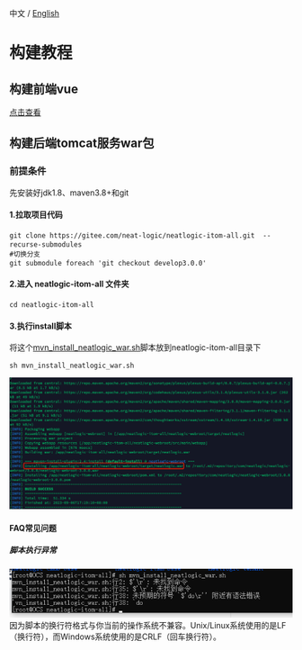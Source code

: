 中文 / [English](WAR_INSTALL.en.md)

# 构建教程
## 构建前端vue
[点击查看](../../../neatlogic-web/blob/develop3.0.0/README.md)
## 构建后端tomcat服务war包
### 前提条件
先安装好jdk1.8、maven3.8+和git

#### 1.拉取项目代码
```
git clone https://gitee.com/neat-logic/neatlogic-itom-all.git  --recurse-submodules
#切换分支
git submodule foreach 'git checkout develop3.0.0'
```
#### 2.进入 neatlogic-itom-all 文件夹
```
cd neatlogic-itom-all
```
#### 3.执行install脚本

将这个[mvn_install_neatlogic_war.sh](mvn_install_neatlogic_war.sh)脚本放到neatlogic-itom-all目录下

```
sh mvn_install_neatlogic_war.sh
```
![输入图片说明](README_IMAGES/BUILD/mvn_install.png)

#### FAQ常见问题
##### 脚本执行异常
![输入图片说明](QUICK_START_IMAGES/insatllerror.png.png)
因为脚本的换行符格式与你当前的操作系统不兼容。Unix/Linux系统使用的是LF（换行符），而Windows系统使用的是CRLF（回车换行符）。